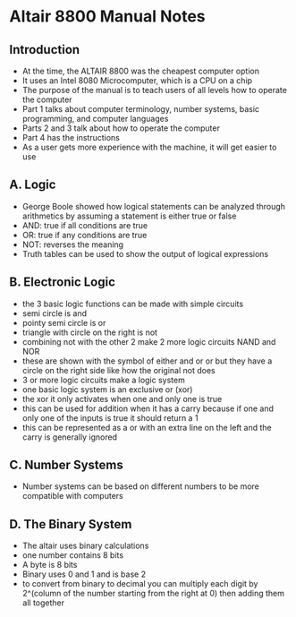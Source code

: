 # Altair 8800 Manual Notes
## Introduction
- At the time, the ALTAIR 8800 was the cheapest computer option
- It uses an Intel 8080 Microcomputer, which is a CPU on a chip
- The purpose of the manual is to teach users of all levels how to operate the computer
- Part 1 talks about computer terminology, number systems, basic programming, and computer languages
- Parts 2 and 3 talk about how to operate the computer
- Part 4 has the instructions
- As a user gets more experience with the machine, it will get easier to use

## A. Logic
- George Boole showed how logical statements can be analyzed through arithmetics by assuming a statement is either true or false
- AND: true if all conditions are true
- OR: true if any conditions are true
- NOT: reverses the meaning
- Truth tables can be used to show the output of logical expressions

## B. Electronic Logic
* the 3 basic logic functions can be made with simple circuits
* semi circle is and
* pointy semi circle is or
* triangle with circle on the right is not
* combining not with the other 2 make 2 more logic circuits NAND and NOR
* these are shown with the symbol of either and or or but they have a circle on the right side like how the original not does
* 3 or more logic circuits make a logic system
* one basic logic system is an exclusive or (xor)
* the xor it only activates when one and only one is true
* this can be used for addition when it has a carry because if one and only one of the inputs is true it should return a 1
* this can be represented as a or with an extra line on the left and the carry is generally ignored
  
## C. Number Systems
- Number systems can be based on different numbers to be more compatible with computers
  
## D. The Binary System
* The altair uses binary calculations
* one number contains 8 bits
* A byte is 8 bits
* Binary uses 0 and 1 and is base 2
* to convert from binary to decimal you can multiply each digit by 2^(column of the number starting from the right at 0) then adding them all together
